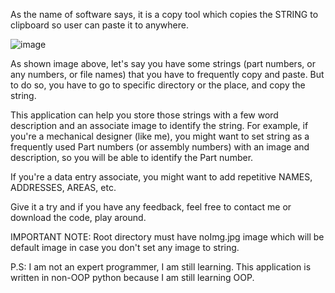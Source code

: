 As the name of software says, it is a copy tool which copies the STRING to clipboard so user can paste it to anywhere. 

![image](https://user-images.githubusercontent.com/14190647/182059184-0d3a79c4-fc61-4035-83ef-2c534fd4feba.png)

As shown image above, let's say you have some strings (part numbers, or any numbers, or file names) that you have to frequently copy and paste. But to do so, you have to go to specific directory or the place, and copy the string. 

This application can help you store those strings with a few word description and an associate image to identify the string. For example, if you're a mechanical designer (like me), you might want to set string as a frequently used Part numbers (or assembly numbers) with an image and description, so you will be able to identify the Part number. 

If you're a data entry associate, you might want to add repetitive NAMES, ADDRESSES, AREAS, etc. 

Give it a try and if you have any feedback, feel free to contact me or download the code, play around. 

IMPORTANT NOTE: Root directory must have noImg.jpg image which will be default image in case you don't set any image to string. 


P.S: I am not an expert programmer, I am still learning. This application is written in non-OOP python because I am still learning OOP. 
